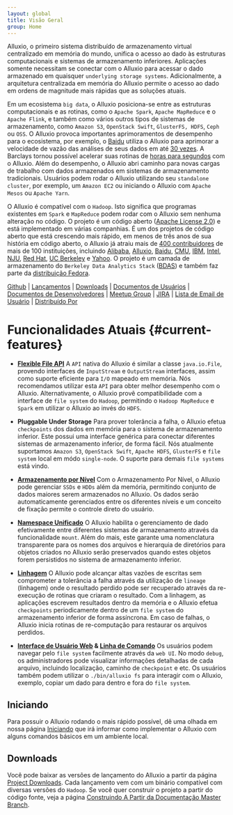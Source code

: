 ```yaml
---
layout: global
title: Visão Geral
group: Home
---
```


Alluxio, o primeiro sistema distribuído de armazenamento virtual centralizado em memória do mundo,
unifica o acesso ao dado às estruturas computacionais e sistemas de armazenamento inferiores.
Aplicações somente necessitam se conectar com o Alluxio para acessar o dado armazenado em quaisquer
`underlying storage systems`. Adicionalmente, a arquitetura centralizada em memória do Alluxio
permite o acesso ao dado em ordens de magnitude mais rápidas que as soluções atuais.

Em um ecosistema `big data`, o Alluxio posiciona-se entre as estruturas computacionais e as rotinas,
como o `Apache Spark`, `Apache MapReduce` e o `Apache Flink`, e também como vários outros tipos de
sistemas de armazenamento, como `Amazon S3`, `OpenStack Swift`, `GlusterFS, HDFS`, `Ceph` ou `OSS`. O Alluxio
provoca importantes aprimoramentos de desempenho para o ecosistema, por exemplo, o
[Baidu](https://www.baidu.com) utiliza o Alluxio para aprimorar a velocidade de vazão das análises
de seus dados em até [30 vezes](http://www.alluxio.com/assets/uploads/2016/02/Baidu-Case-Study.pdf).
A Barclays tornou possível acelerar suas rotinas de
[horas para segundos](https://dzone.com/articles/Accelerate-In-Memory-Processing-with-Spark-from-Hours-to-Seconds-With-Tachyon)
com o Alluxio.
Além do desempenho, o Alluxio abri caminho para novas cargas de trabalho com dados armazenados em
sistemas de armazenamento tradicionais. Usuários podem rodar o Alluxio utilizando seu
`standalone cluster`, por exemplo, um `Amazon EC2` ou iniciando o Alluxio com `Apache Mesos` ou `Apache Yarn`.

O Alluxio é compatível com o `Hadoop`. Isto significa que programas existentes em `Spark` e `MapReduce`
podem rodar com o Alluxio sem nenhuma alteração no código. O projeto é um código aberto
([Apache License 2.0](https://github.com/alluxio/alluxio/blob/master/LICENSE)) e está implementado em
várias companhias. É um dos projetos de código aberto que está crescendo mais rápido, em menos de três anos
de sua história em código aberto, o Alluxio já atraiu mais de
[400 contribuidores](https://github.com/alluxio/alluxio/graphs/contributors) de mais de 100 instituições,
incluindo [Alibaba](http://www.alibaba.com), [Alluxio](http://www.alluxio.com/),
[Baidu](https://www.baidu.com), [CMU](https://www.cmu.edu/), [IBM](https://www.ibm.com),
[Intel](http://www.intel.com/), [NJU](http://www.nju.edu.cn/english/), [Red Hat](https://www.redhat.com/),
[UC Berkeley](https://amplab.cs.berkeley.edu/) e [Yahoo](https://www.yahoo.com/).
O projeto é um camada de armazenamento do `Berkeley Data Analytics Stack`
([BDAS](https://amplab.cs.berkeley.edu/bdas/)) e também faz parte da
[distribuição Fedora](https://fedoraproject.org/wiki/SIGs/bigdata/packaging).

[Github](https://github.com/alluxio/alluxio/) |
[Lançamentos](http://alluxio.org/releases/) |
[Downloads](http://alluxio.org/downloads/) |
[Documentos de Usuários](Getting-Started.html) |
[Documentos de Desenvolvedores](Contributing-to-Alluxio.html) |
[Meetup Group](https://www.meetup.com/Alluxio/) |
[JIRA](https://alluxio.atlassian.net/browse/ALLUXIO) |
[Lista de Email de Usuário](https://groups.google.com/forum/?fromgroups#!forum/alluxio-users) |
[Distribuído Por](Powered-By-Alluxio.html)

<style>
#current-features + ul li {height:210px;}
</style>
# Funcionalidades Atuais {#current-features}
<!--for using the CSS，when tranlasting English title to Portuguese, must specify the id for Portuguese which is identical as the generated id in CSS for English title-->

* **[Flexible File API](File-System-API.html)** A `API` nativa do Alluxio é similar a classe
``java.io.File``, provendo interfaces de `InputStream` e `OutputStream` interfaces, assim como
suporte eficiente para `I/O` mapeado em memória. Nós recomendamos utilizar esta `API` para obter
melhor desempenho com o Alluxio. Alternativamente, o Alluxio provê compatibilidade com a interface
de `file system` do `Hadoop`, permitindo o `Hadoop MapReduce` e `Spark` em utilizar o Alluxio ao
invés do `HDFS`.

* **Pluggable Under Storage** Para prover tolerância a falha, o Alluxio efetua `checkpoints`
dos dados em memória para o sistema de armazenamento inferior. Este possui uma interface genérica
para conectar diferentes sistemas de armazenamento inferior, de forma fácil. Nós atualmente
suportamos `Amazon S3`, `OpenStack Swift`, `Apache HDFS`, `GlusterFS` e `file system` local em módo
`single-node`. O suporte para demais `file systems` está vindo.

* **[Armazenamento por Nível](Tiered-Storage-on-Alluxio.html)** Com o Armazenamento Por Nível, o
Alluxio pode gerenciar `SSDs` e `HDDs` além da memória, permitindo conjunto de dados maiores serem
armazenados no Alluxio. Os dados serão automaticamente gerenciados entre os diferentes níveis e
um conceito de fixação permite o controle direto do usuário.

* **[Namespace Unificado](Unified-and-Transparent-Namespace.html)** O Alluxio habilita o
gerenciamento de dado efetivamente entre diferentes sistemas de armazenamento através da
funcionalidade `mount`. Além do mais, este garante uma nomenclatura transparente para os nomes dos
arquivos e hierarquia de diretórios para objetos criados no Alluxio serão preservados quando
estes objetos forem persistidos no sistema de armazenamento inferior.

* **[Linhagem](Lineage-API.html)** O Alluxio pode alcançar altas vazões de escritas sem comprometer
a tolerância a falha através da utilização de `lineage` (linhagem) onde o resultado perdido
pode ser recuperado através da re-execução de rotinas que criaram o resultado. Com a linhagem,
as aplicações escrevem resultados dentro da memória e o Alluxio efetua `checkpoints` periodicamente
dentro de um `file system` do armazenamento inferior de forma assíncrona. Em caso de falhas, o
Alluxio inicia rotinas de re-computação para restaurar os arquivos perdidos.

* **[Interface de Usuário Web](Web-Interface.html) & [Linha de Comando](Command-Line-Interface.html)**
Os usuários podem navegar pelo `file system` facilmente através da `web UI`. No modo `debug`, os
administradores pode visualizar informações detalhadas de cada arquivo, incluindo localização,
caminho de `checkpoint` e etc. Os usuários também podem utilizar o ``./bin/alluxio fs`` para
interagir com o Alluxio, exemplo, copiar um dado para dentro e fora do `file system`.

## Iniciando

Para possuir o Alluxio rodando o mais rápido possível, dê uma olhada em nossa página
[Iniciando](Getting-Started.html) que irá informar como implementar o Alluxio com alguns comandos
básicos em um ambiente local.

## Downloads

Você pode baixar as versões de lançamento do Alluxio a partir da página
[Project Downloads](http://alluxio.org/downloads). Cada lançamento vem com um binário compatível com
diversas versões do `Hadoop`. Se você quer construir o projeto a partir do código fonte, veja a página
[Construindo A Partir da Documentação Master Branch](Building-Alluxio-From-Source.html).
